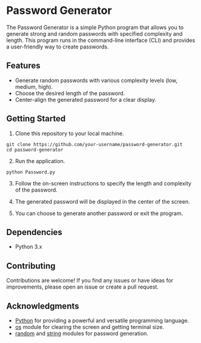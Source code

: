 # Password Generator

The Password Generator is a simple Python program that allows you to generate strong and random passwords with specified complexity and length. This program runs in the command-line interface (CLI) and provides a user-friendly way to create passwords.

## Features

- Generate random passwords with various complexity levels (low, medium, high).
- Choose the desired length of the password.
- Center-align the generated password for a clear display.

## Getting Started

1. Clone this repository to your local machine.

```shell
git clone https://github.com/your-username/password-generator.git
cd password-generator
```

2. Run the application.

```shell
python Password.py
```

3. Follow the on-screen instructions to specify the length and complexity of the password.

4. The generated password will be displayed in the center of the screen.

5. You can choose to generate another password or exit the program.

## Dependencies

- Python 3.x

## Contributing

Contributions are welcome! If you find any issues or have ideas for improvements, please open an issue or create a pull request.

## Acknowledgments

- [Python](https://www.python.org/) for providing a powerful and versatile programming language.
- [os](https://docs.python.org/3/library/os.html) module for clearing the screen and getting terminal size.
- [random](https://docs.python.org/3/library/random.html) and [string](https://docs.python.org/3/library/string.html) modules for password generation.
